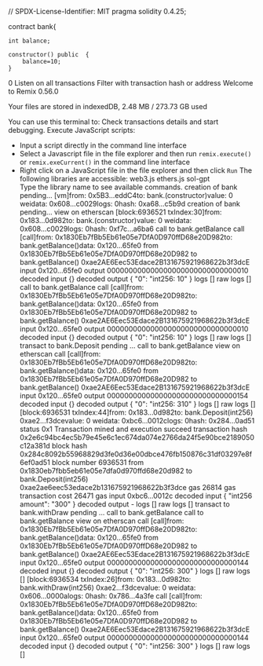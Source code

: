 
// SPDX-License-Identifier: MIT
pragma solidity 0.4.25;

contract bank{

    int balance;

    constructor() public  {
        balance=10;
    }

0
Listen on all transactions
Filter with transaction hash or address
 Welcome to Remix 0.56.0 

Your files are stored in indexedDB, 2.48 MB / 273.73 GB used

You can use this terminal to: 
Check transactions details and start debugging.
Execute JavaScript scripts:
 - Input a script directly in the command line interface 
 - Select a Javascript file in the file explorer and then run `remix.execute()` or `remix.exeCurrent()`  in the command line interface 
 - Right click on a JavaScript file in the file explorer and then click `Run` 
The following libraries are accessible:
web3.js
ethers.js 
sol-gpt <your Solidity question here>  
Type the library name to see available commands.
creation of bank pending...
[vm]from: 0x5B3...eddC4to: bank.(constructor)value: 0 weidata: 0x608...c0029logs: 0hash: 0xa68...c5b9d
creation of bank pending...
view on etherscan
[block:6936521 txIndex:30]from: 0x183...0d982to: bank.(constructor)value: 0 weidata: 0x608...c0029logs: 0hash: 0xf7c...a6ba6
call to bank.getBalance
call
[call]from: 0x1830Eb7fBb5Eb61e05e7DfA0D970ffD68e20D982to: bank.getBalance()data: 0x120...65fe0
from	0x1830Eb7fBb5Eb61e05e7DfA0D970ffD68e20D982
to	bank.getBalance() 0xae2AE6Eec53Edace2B131675921968622b3f3dcE
input	0x120...65fe0
output	000000000000000000000000000000010
decoded input	{}
decoded output	{
	"0": "int256: 10"
}
logs	[]
raw logs	[]
call to bank.getBalance
call
[call]from: 0x1830Eb7fBb5Eb61e05e7DfA0D970ffD68e20D982to: bank.getBalance()data: 0x120...65fe0
from	0x1830Eb7fBb5Eb61e05e7DfA0D970ffD68e20D982
to	bank.getBalance() 0xae2AE6Eec53Edace2B131675921968622b3f3dcE
input	0x120...65fe0
output	000000000000000000000000000000010
decoded input	{}
decoded output	{
	"0": "int256: 10"
}
logs	[]
raw logs	[]
transact to bank.Deposit pending ... 
call to bank.getBalance
view on etherscan
call
[call]from: 0x1830Eb7fBb5Eb61e05e7DfA0D970ffD68e20D982to: bank.getBalance()data: 0x120...65fe0
from	0x1830Eb7fBb5Eb61e05e7DfA0D970ffD68e20D982
to	bank.getBalance() 0xae2AE6Eec53Edace2B131675921968622b3f3dcE
input	0x120...65fe0
output	000000000000000000000000000000154
decoded input	{}
decoded output	{
	"0": "int256: 310"
}
logs	[]
raw logs	[]
[block:6936531 txIndex:44]from: 0x183...0d982to: bank.Deposit(int256) 0xae2...f3dcevalue: 0 weidata: 0xbc6...0012clogs: 0hash: 0x284...0ad51
status	0x1 Transaction mined and execution succeed
transaction hash	0x2e6c94bc4ec5b79e45e6c1ec674da074e2766da24f5e90bce2189050c12a381d
block hash	0x284c8092b55968829d3fe0d36e00dbce476fb150876c31df03297e8f6ef0ad51
block number	6936531
from	0x1830eb7fbb5eb61e05e7dfa0d970ffd68e20d982
to	bank.Deposit(int256) 0xae2ae6eec53edace2b131675921968622b3f3dce
gas	26814 gas
transaction cost	26471 gas 
input	0xbc6...0012c
decoded input	{
	"int256 amount": "300"
}
decoded output	 - 
logs	[]
raw logs	[]
transact to bank.withDraw pending ... 
call to bank.getBalance
call to bank.getBalance
view on etherscan
call
[call]from: 0x1830Eb7fBb5Eb61e05e7DfA0D970ffD68e20D982to: bank.getBalance()data: 0x120...65fe0
from	0x1830Eb7fBb5Eb61e05e7DfA0D970ffD68e20D982
to	bank.getBalance() 0xae2AE6Eec53Edace2B131675921968622b3f3dcE
input	0x120...65fe0
output	000000000000000000000000000000144
decoded input	{}
decoded output	{
	"0": "int256: 300"
}
logs	[]
raw logs	[]
[block:6936534 txIndex:26]from: 0x183...0d982to: bank.withDraw(int256) 0xae2...f3dcevalue: 0 weidata: 0x606...0000alogs: 0hash: 0x786...4a3fe
call
[call]from: 0x1830Eb7fBb5Eb61e05e7DfA0D970ffD68e20D982to: bank.getBalance()data: 0x120...65fe0
from	0x1830Eb7fBb5Eb61e05e7DfA0D970ffD68e20D982
to	bank.getBalance() 0xae2AE6Eec53Edace2B131675921968622b3f3dcE
input	0x120...65fe0
output	000000000000000000000000000000144
decoded input	{}
decoded output	{
	"0": "int256: 300"
}
logs	[]
raw logs	[]
